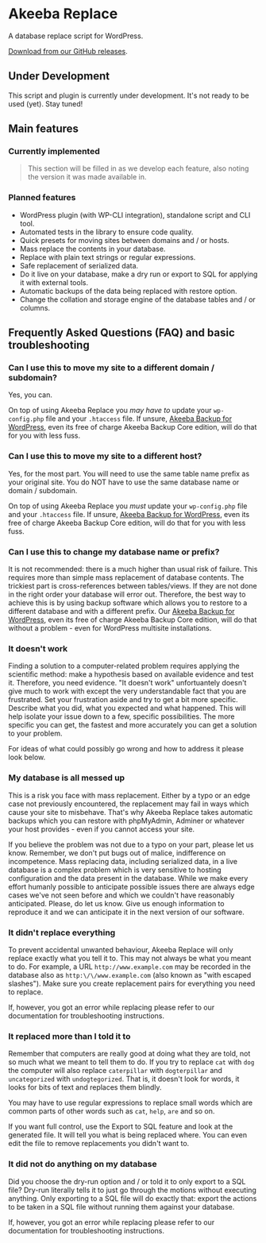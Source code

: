 # Akeeba Replace

A database replace script for WordPress.

[Download from our GitHub releases](https://github.com/akeeba/replace/releases).

## Under Development

This script and plugin is currently under development. It's not ready to be used (yet). Stay tuned!

## Main features

### Currently implemented

> This section will be filled in as we develop each feature, also noting the version it was made available in.

### Planned features

* WordPress plugin (with WP-CLI integration), standalone script and CLI tool.
* Automated tests in the library to ensure code quality.
* Quick presets for moving sites between domains and / or hosts.
* Mass replace the contents in your database.
* Replace with plain text strings or regular expressions.
* Safe replacement of serialized data.
* Do it live on your database, make a dry run or export to SQL for applying it with external tools.
* Automatic backups of the data being replaced with restore option.
* Change the collation and storage engine of the database tables and / or columns.


## Frequently Asked Questions (FAQ) and basic troubleshooting

### Can I use this to move my site to a different domain / subdomain?

Yes, you can.

On top of using Akeeba Replace you _may have to_ update your `wp-config.php` file and your `.htaccess` file. If unsure, [Akeeba Backup for WordPress](https://www.akeebabackup.com/products/akeeba-backup-wordpress.html), even its free of charge Akeeba Backup Core edition, will do that for you with less fuss.

### Can I use this to move my site to a different host?

Yes, for the most part. You will need to use the same table name prefix as your original site. You do NOT have to use the same database name or domain / subdomain.

On top of using Akeeba Replace you _must_ update your `wp-config.php` file and your `.htaccess` file. If unsure, [Akeeba Backup for WordPress](https://www.akeebabackup.com/products/akeeba-backup-wordpress.html), even its free of charge Akeeba Backup Core edition, will do that for you with less fuss.

### Can I use this to change my database name or prefix?

It is not recommended: there is a much higher than usual risk of failure. This requires more than simple mass replacement of database contents. The trickiest part is cross-references between tables/views. If they are not done in the right order your database will error out. Therefore, the best way to achieve this is by using backup software which allows you to restore to a different database and with a different prefix. Our [Akeeba Backup for WordPress](https://www.akeebabackup.com/products/akeeba-backup-wordpress.html), even its free of charge Akeeba Backup Core edition, will do that without a problem - even for WordPress multisite installations.

### It doesn't work

Finding a solution to a computer-related problem requires applying the scientific method: make a hypothesis based on available evidence and test it. Therefore, you need evidence. "It doesn't work" unfortuantely doesn't give much to work with except the very understandable fact that you are frustrated. Set your frustration aside and try to get a bit more specific. Describe what you did, what you expected and what happened. This will help isolate your issue down to a few, specific possibilities. The more specific you can get, the fastest and more accurately you can get a solution to your problem.

For ideas of what could possibly go wrong and how to address it please look below.

### My database is all messed up

This is a risk you face with mass replacement. Either by a typo or an edge case not previously encountered, the replacement may fail in ways which cause your site to misbehave. That's why Akeeba Replace takes automatic backups which you can restore with phpMyAdmin, Adminer or whatever your host provides - even if you cannot access your site.

If you believe the problem was not due to a typo on your part, please let us know. Remember, we don't put bugs out of malice, indifference on incompetence. Mass replacing data, including serialized data, in a live database is a complex problem which is very sensitive to hosting configuration and the data present in the database. While we make every effort humanly possible to anticipate possible issues there are always edge cases we've not seen before and which we couldn't have reasonably anticipated. Please, do let us know. Give us enough information to reproduce it and we can anticipate it in the next version of our software.

### It didn't replace everything

To prevent accidental unwanted behaviour, Akeeba Replace will only replace exactly what you tell it to. This may not always be what you meant to do. For example, a URL `http://www.example.com` may be recorded in the database also as `http:\/\/www.example.com` (also known as "with escaped slashes"). Make sure you create replacement pairs for everything you need to replace. 

If, however, you got an error while replacing please refer to our documentation for troubleshooting instructions.

### It replaced more than I told it to

Remember that computers are really good at doing what they are told, not so much what we meant to tell them to do. If you try to replace `cat` with `dog` the computer will also replace `caterpillar` with `dogterpillar` and `uncategorized` with `undogtegorized`. That is, it doesn't look for words, it looks for bits of text and replaces them blindly.

You may have to use regular expressions to replace small words which are common parts of other words such as `cat`, `help`, `are` and so on. 

If you want full control, use the Export to SQL feature and look at the generated file. It will tell you what is being replaced where. You can even edit the file to remove replacements you didn't want to. 

### It did not do anything on my database

Did you choose the dry-run option and / or told it to only export to a SQL file? Dry-run literally tells it to just go through the motions without executing anything. Only exporting to a SQL file will do exactly that: export the actions to be taken in a SQL file without running them against your database.

If, however, you got an error while replacing please refer to our documentation for troubleshooting instructions.